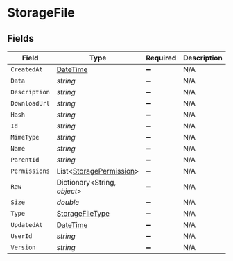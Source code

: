 # StorageFile


## Fields

| Field                                                                                 | Type                                                                                  | Required                                                                              | Description                                                                           |
| ------------------------------------------------------------------------------------- | ------------------------------------------------------------------------------------- | ------------------------------------------------------------------------------------- | ------------------------------------------------------------------------------------- |
| `CreatedAt`                                                                           | [DateTime](https://learn.microsoft.com/en-us/dotnet/api/system.datetime?view=net-5.0) | :heavy_minus_sign:                                                                    | N/A                                                                                   |
| `Data`                                                                                | *string*                                                                              | :heavy_minus_sign:                                                                    | N/A                                                                                   |
| `Description`                                                                         | *string*                                                                              | :heavy_minus_sign:                                                                    | N/A                                                                                   |
| `DownloadUrl`                                                                         | *string*                                                                              | :heavy_minus_sign:                                                                    | N/A                                                                                   |
| `Hash`                                                                                | *string*                                                                              | :heavy_minus_sign:                                                                    | N/A                                                                                   |
| `Id`                                                                                  | *string*                                                                              | :heavy_minus_sign:                                                                    | N/A                                                                                   |
| `MimeType`                                                                            | *string*                                                                              | :heavy_minus_sign:                                                                    | N/A                                                                                   |
| `Name`                                                                                | *string*                                                                              | :heavy_minus_sign:                                                                    | N/A                                                                                   |
| `ParentId`                                                                            | *string*                                                                              | :heavy_minus_sign:                                                                    | N/A                                                                                   |
| `Permissions`                                                                         | List<[StoragePermission](../../Models/Components/StoragePermission.md)>               | :heavy_minus_sign:                                                                    | N/A                                                                                   |
| `Raw`                                                                                 | Dictionary<String, *object*>                                                          | :heavy_minus_sign:                                                                    | N/A                                                                                   |
| `Size`                                                                                | *double*                                                                              | :heavy_minus_sign:                                                                    | N/A                                                                                   |
| `Type`                                                                                | [StorageFileType](../../Models/Components/StorageFileType.md)                         | :heavy_minus_sign:                                                                    | N/A                                                                                   |
| `UpdatedAt`                                                                           | [DateTime](https://learn.microsoft.com/en-us/dotnet/api/system.datetime?view=net-5.0) | :heavy_minus_sign:                                                                    | N/A                                                                                   |
| `UserId`                                                                              | *string*                                                                              | :heavy_minus_sign:                                                                    | N/A                                                                                   |
| `Version`                                                                             | *string*                                                                              | :heavy_minus_sign:                                                                    | N/A                                                                                   |